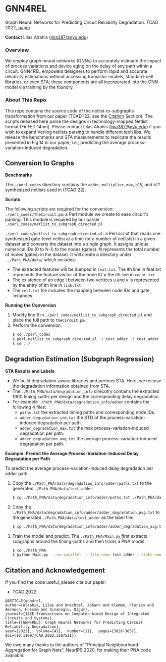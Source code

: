 # GNN4REL
Graph Neural Networks for Predicting Circuit Reliability Degradation. TCAD 2022, [paper](https://ieeexplore.ieee.org/document/9852805)

**Contact**
Lilas Alrahis (lma387@nyu.edu)

### Overview 
We employ graph neural networks (GNNs) to accurately estimate the impact of process variations and device aging on the delay of any path within a circuit. GNN4REL empowers designers to perform rapid and accurate reliability estimations without accessing transistor models, standard-cell libraries, or even STA; these components are all incorporated into the GNN model via training by the foundry.

### About This Repo
This repo contains the source code of the netlist-to-subgraphs transformation from our paper (TCAD '22, see the [Citation](#citation-and-acknowledgement) Section). The scripts released here parse the designs in technology-mapped Netlist format (FinFET 14nm). Please contact Lilas Alrahis (lma387@nyu.edu) if you wish to expand Verilog netlists parsing to handle different tech libs. We release the benchmarks and STA measurements to replicate the results presented in Fig.14 in our paper, i.e., predicting the average process-variation-induced degradation.

## Conversion to Graphs
**Benchmarks**

The `./perl_codes` directory contains the `adder`, `multiplier`, `max`, `b15`, and `b17` synthesized netlists used in (TCAD'22).

**Scripts**

The following scripts are required for the conversion:  
`./perl_codes/TheCircuit.pm`: a Perl module we create to ease circuit's parsing. This module is required by our parser `./perl_codes/netlist_to_subgraph_directed.pl`

`./perl_codes/netlist_to_subgraph_directed.pl`: a Perl script that reads one synthesized gate-level netlist at a time (or a number of netlists) in a given dataset and converts the dataset into a single graph. It assigns unique numerical IDs (0 to N-1) to the nodes (gates). N represents the total number of nodes (gates) in the dataset. It will create a directory under `../Path_PNA/data/` which includes:

- The extracted features will be dumped in `feat.txt`. The ith line in feat.txt represents the feature vector of the node ID = the ith line in `count.txt`
- The existence of an edge i between two vertices u and v is represented by the entry of ith line in `link.txt`
- The `cell.txt` file includes the mapping between node IDs and gate instances

**Running the Conversion**   
1) Modify line 6 in `./perl_codes/netlist_to_subgraph_directed.pl` and place the full path to `theCircuit.pm`.
2) Perform the conversion:  
    ```sh
    $ cd ./perl_codes
    $ perl netlist_to_subgraph_directed.pl -i test_adder -f test_adder -m 0 > log_adder.txt
    $ cd ../
    ```
## Degradation Estimation (Subgraph Regression)
**STA Results and Labels**
- We build degradation-aware libraries and perform STA. Here, we release the degradation information obtained from STA.
- The `./Path_PNA/data/degradation_info` direcotry contains the extracted 1000 timing-paths per design and the corresponding delay degradation.
- For example `./Path_PNA/data/degradation_info/adder` contains the following 4 files:
    - `paths.txt` the extracted timing paths and corresponding node IDs.
    - `adder_degradation_std.txt` the STD of the process-variation-induced degradation per path.
    - `adder_degradation_max.txt` the max process-variation-induced degradation per path.
    - `adder_degradation_avg.txt` the average process-variation-induced degradation per path.

**Example: Predict the Average Process-Variation-Induced Delay Degradation per Path**

To predict the average process-variation-induced delay degradation per adder path:
1) Copy the `./Path_PNA/data/degradation_info/adder/paths.txt` to the generated `./Path_PNA/data/test_adder`:
    ```sh
    $ cp ./Path_PNA/data/degradation_info/adder/paths.txt ./Path_PNA/data/test_adder/paths.txt
    ```
2) Copy the `./Path_PNA/data/degradation_info/adder/adder_degradation_avg.txt` to the generated `./Path_PNA/data/test_adder` as the label file:
    ```sh
    $ cp ./Path_PNA/data/degradation_info/adder/adder_degradation_avg.txt ./Path_PNA/data/test_adder/label.txt
    ```
3) Train the model and predict. The `./Path_PNA/Main.py` first extracts subgraphs around the timing-paths and then trains a PNA model.
    ```sh
    $ cd ./Path_PNA
    $ python Main.py  --no-parallel  --file-name test_adder --links-name link.txt  --hop 1  --filename Results_adder_average.txt  >  log_adder_average.txt
    ```

## Citation and Acknowledgement

If you find the code useful, please cite our paper:
* TCAD 2022:
```
@ARTICLE{gnn4rel,
author={Alrahis, Lilas and Knechtel, Johann and Klemme, Florian and Amrouch, Hussam and Sinanoglu, Ozgur},
journal={IEEE Transactions on Computer-Aided Design of Integrated Circuits and Systems},
title={{GNN4REL}: Graph Neural Networks for Predicting Circuit Reliability Degradation},
year={2022},  volume={41},  number={11},  pages={3826-3837},
doi={10.1109/TCAD.2022.3197521}}
```

We owe many thanks to the authors of "Principal Neighbourhood Aggregation for Graph Nets", NeurIPS 2020, for making their PNA code available.
